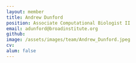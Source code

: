 ```yaml
---
layout: member
title: Andrew Dunford
position: Associate Computational Biologist II
email: adunford@broadinstitute.org
github: 
image: /assets/images/team/Andrew_Dunford.jpeg
cv:
alum: false
---
```


